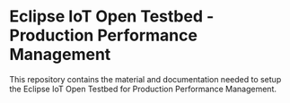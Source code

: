# Eclipse IoT Open Testbed - Production Performance Management

This repository contains the material and documentation needed to setup the Eclipse IoT Open Testbed for Production Performance Management.

